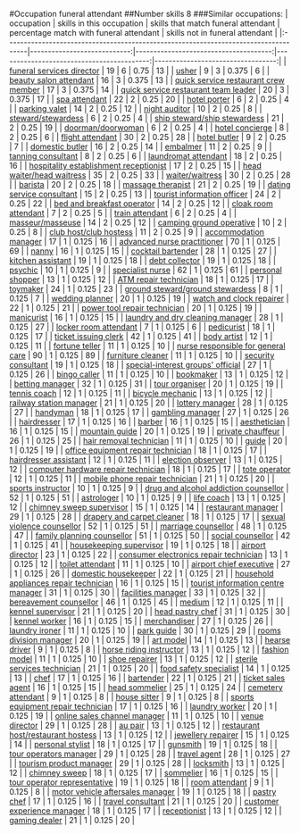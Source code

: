 #Occupation funeral attendant
##Number skills 8
###Similar occupations:
| occupation                                                                          |   skills in this occupation |   skills that match funeral attendant |   percentage match with funeral attendant |   skills not in funeral attendant |
|:------------------------------------------------------------------------------------|----------------------------:|--------------------------------------:|------------------------------------------:|----------------------------------:|
| [funeral services director](funeral_services_director.md)                           |                          19 |                                     6 |                                     0.75  |                                13 |
| [usher](usher.md)                                                                   |                           9 |                                     3 |                                     0.375 |                                 6 |
| [beauty salon attendant](beauty_salon_attendant.md)                                 |                          16 |                                     3 |                                     0.375 |                                13 |
| [quick service restaurant crew member](quick_service_restaurant_crew_member.md)     |                          17 |                                     3 |                                     0.375 |                                14 |
| [quick service restaurant team leader](quick_service_restaurant_team_leader.md)     |                          20 |                                     3 |                                     0.375 |                                17 |
| [spa attendant](spa_attendant.md)                                                   |                          22 |                                     2 |                                     0.25  |                                20 |
| [hotel porter](hotel_porter.md)                                                     |                           6 |                                     2 |                                     0.25  |                                 4 |
| [parking valet](parking_valet.md)                                                   |                          14 |                                     2 |                                     0.25  |                                12 |
| [night auditor](night_auditor.md)                                                   |                          10 |                                     2 |                                     0.25  |                                 8 |
| [steward/stewardess](steward-stewardess.md)                                         |                           6 |                                     2 |                                     0.25  |                                 4 |
| [ship steward/ship stewardess](ship_steward-ship_stewardess.md)                     |                          21 |                                     2 |                                     0.25  |                                19 |
| [doorman/doorwoman](doorman-doorwoman.md)                                           |                           6 |                                     2 |                                     0.25  |                                 4 |
| [hotel concierge](hotel_concierge.md)                                               |                           8 |                                     2 |                                     0.25  |                                 6 |
| [flight attendant](flight_attendant.md)                                             |                          30 |                                     2 |                                     0.25  |                                28 |
| [hotel butler](hotel_butler.md)                                                     |                           9 |                                     2 |                                     0.25  |                                 7 |
| [domestic butler](domestic_butler.md)                                               |                          16 |                                     2 |                                     0.25  |                                14 |
| [embalmer](embalmer.md)                                                             |                          11 |                                     2 |                                     0.25  |                                 9 |
| [tanning consultant](tanning_consultant.md)                                         |                           8 |                                     2 |                                     0.25  |                                 6 |
| [laundromat attendant](laundromat_attendant.md)                                     |                          18 |                                     2 |                                     0.25  |                                16 |
| [hospitality establishment receptionist](hospitality_establishment_receptionist.md) |                          17 |                                     2 |                                     0.25  |                                15 |
| [head waiter/head waitress](head_waiter-head_waitress.md)                           |                          35 |                                     2 |                                     0.25  |                                33 |
| [waiter/waitress](waiter-waitress.md)                                               |                          30 |                                     2 |                                     0.25  |                                28 |
| [barista](barista.md)                                                               |                          20 |                                     2 |                                     0.25  |                                18 |
| [massage therapist](massage_therapist.md)                                           |                          21 |                                     2 |                                     0.25  |                                19 |
| [dating service consultant](dating_service_consultant.md)                           |                          15 |                                     2 |                                     0.25  |                                13 |
| [tourist information officer](tourist_information_officer.md)                       |                          24 |                                     2 |                                     0.25  |                                22 |
| [bed and breakfast operator](bed_and_breakfast_operator.md)                         |                          14 |                                     2 |                                     0.25  |                                12 |
| [cloak room attendant](cloak_room_attendant.md)                                     |                           7 |                                     2 |                                     0.25  |                                 5 |
| [train attendant](train_attendant.md)                                               |                           6 |                                     2 |                                     0.25  |                                 4 |
| [masseur/masseuse](masseur-masseuse.md)                                             |                          14 |                                     2 |                                     0.25  |                                12 |
| [camping ground operative](camping_ground_operative.md)                             |                          10 |                                     2 |                                     0.25  |                                 8 |
| [club host/club hostess](club_host-club_hostess.md)                                 |                          11 |                                     2 |                                     0.25  |                                 9 |
| [accommodation manager](accommodation_manager.md)                                   |                          17 |                                     1 |                                     0.125 |                                16 |
| [advanced nurse practitioner](advanced_nurse_practitioner.md)                       |                          70 |                                     1 |                                     0.125 |                                69 |
| [nanny](nanny.md)                                                                   |                          16 |                                     1 |                                     0.125 |                                15 |
| [cocktail bartender](cocktail_bartender.md)                                         |                          28 |                                     1 |                                     0.125 |                                27 |
| [kitchen assistant](kitchen_assistant.md)                                           |                          19 |                                     1 |                                     0.125 |                                18 |
| [debt collector](debt_collector.md)                                                 |                          19 |                                     1 |                                     0.125 |                                18 |
| [psychic](psychic.md)                                                               |                          10 |                                     1 |                                     0.125 |                                 9 |
| [specialist nurse](specialist_nurse.md)                                             |                          62 |                                     1 |                                     0.125 |                                61 |
| [personal shopper](personal_shopper.md)                                             |                          13 |                                     1 |                                     0.125 |                                12 |
| [ATM repair technician](ATM_repair_technician.md)                                   |                          18 |                                     1 |                                     0.125 |                                17 |
| [toymaker](toymaker.md)                                                             |                          24 |                                     1 |                                     0.125 |                                23 |
| [ground steward/ground stewardess](ground_steward-ground_stewardess.md)             |                           8 |                                     1 |                                     0.125 |                                 7 |
| [wedding planner](wedding_planner.md)                                               |                          20 |                                     1 |                                     0.125 |                                19 |
| [watch and clock repairer](watch_and_clock_repairer.md)                             |                          22 |                                     1 |                                     0.125 |                                21 |
| [power tool repair technician](power_tool_repair_technician.md)                     |                          20 |                                     1 |                                     0.125 |                                19 |
| [manicurist](manicurist.md)                                                         |                          16 |                                     1 |                                     0.125 |                                15 |
| [laundry and dry cleaning manager](laundry_and_dry_cleaning_manager.md)             |                          28 |                                     1 |                                     0.125 |                                27 |
| [locker room attendant](locker_room_attendant.md)                                   |                           7 |                                     1 |                                     0.125 |                                 6 |
| [pedicurist](pedicurist.md)                                                         |                          18 |                                     1 |                                     0.125 |                                17 |
| [ticket issuing clerk](ticket_issuing_clerk.md)                                     |                          42 |                                     1 |                                     0.125 |                                41 |
| [body artist](body_artist.md)                                                       |                          12 |                                     1 |                                     0.125 |                                11 |
| [fortune teller](fortune_teller.md)                                                 |                          11 |                                     1 |                                     0.125 |                                10 |
| [nurse responsible for general care](nurse_responsible_for_general_care.md)         |                          90 |                                     1 |                                     0.125 |                                89 |
| [furniture cleaner](furniture_cleaner.md)                                           |                          11 |                                     1 |                                     0.125 |                                10 |
| [security consultant](security_consultant.md)                                       |                          19 |                                     1 |                                     0.125 |                                18 |
| [special-interest groups' official](special-interest_groups'_official.md)           |                          27 |                                     1 |                                     0.125 |                                26 |
| [bingo caller](bingo_caller.md)                                                     |                          11 |                                     1 |                                     0.125 |                                10 |
| [bookmaker](bookmaker.md)                                                           |                          13 |                                     1 |                                     0.125 |                                12 |
| [betting manager](betting_manager.md)                                               |                          32 |                                     1 |                                     0.125 |                                31 |
| [tour organiser](tour_organiser.md)                                                 |                          20 |                                     1 |                                     0.125 |                                19 |
| [tennis coach](tennis_coach.md)                                                     |                          12 |                                     1 |                                     0.125 |                                11 |
| [bicycle mechanic](bicycle_mechanic.md)                                             |                          13 |                                     1 |                                     0.125 |                                12 |
| [railway station manager](railway_station_manager.md)                               |                          21 |                                     1 |                                     0.125 |                                20 |
| [lottery manager](lottery_manager.md)                                               |                          28 |                                     1 |                                     0.125 |                                27 |
| [handyman](handyman.md)                                                             |                          18 |                                     1 |                                     0.125 |                                17 |
| [gambling manager](gambling_manager.md)                                             |                          27 |                                     1 |                                     0.125 |                                26 |
| [hairdresser](hairdresser.md)                                                       |                          17 |                                     1 |                                     0.125 |                                16 |
| [barber](barber.md)                                                                 |                          16 |                                     1 |                                     0.125 |                                15 |
| [aesthetician](aesthetician.md)                                                     |                          16 |                                     1 |                                     0.125 |                                15 |
| [mountain guide](mountain_guide.md)                                                 |                          20 |                                     1 |                                     0.125 |                                19 |
| [private chauffeur](private_chauffeur.md)                                           |                          26 |                                     1 |                                     0.125 |                                25 |
| [hair removal technician](hair_removal_technician.md)                               |                          11 |                                     1 |                                     0.125 |                                10 |
| [guide](guide.md)                                                                   |                          20 |                                     1 |                                     0.125 |                                19 |
| [office equipment repair technician](office_equipment_repair_technician.md)         |                          18 |                                     1 |                                     0.125 |                                17 |
| [hairdresser assistant](hairdresser_assistant.md)                                   |                          12 |                                     1 |                                     0.125 |                                11 |
| [election observer](election_observer.md)                                           |                          13 |                                     1 |                                     0.125 |                                12 |
| [computer hardware repair technician](computer_hardware_repair_technician.md)       |                          18 |                                     1 |                                     0.125 |                                17 |
| [tote operator](tote_operator.md)                                                   |                          12 |                                     1 |                                     0.125 |                                11 |
| [mobile phone repair technician](mobile_phone_repair_technician.md)                 |                          21 |                                     1 |                                     0.125 |                                20 |
| [sports instructor](sports_instructor.md)                                           |                          10 |                                     1 |                                     0.125 |                                 9 |
| [drug and alcohol addiction counsellor](drug_and_alcohol_addiction_counsellor.md)   |                          52 |                                     1 |                                     0.125 |                                51 |
| [astrologer](astrologer.md)                                                         |                          10 |                                     1 |                                     0.125 |                                 9 |
| [life coach](life_coach.md)                                                         |                          13 |                                     1 |                                     0.125 |                                12 |
| [chimney sweep supervisor](chimney_sweep_supervisor.md)                             |                          15 |                                     1 |                                     0.125 |                                14 |
| [restaurant manager](restaurant_manager.md)                                         |                          29 |                                     1 |                                     0.125 |                                28 |
| [drapery and carpet cleaner](drapery_and_carpet_cleaner.md)                         |                          18 |                                     1 |                                     0.125 |                                17 |
| [sexual violence counsellor](sexual_violence_counsellor.md)                         |                          52 |                                     1 |                                     0.125 |                                51 |
| [marriage counsellor](marriage_counsellor.md)                                       |                          48 |                                     1 |                                     0.125 |                                47 |
| [family planning counsellor](family_planning_counsellor.md)                         |                          51 |                                     1 |                                     0.125 |                                50 |
| [social counsellor](social_counsellor.md)                                           |                          42 |                                     1 |                                     0.125 |                                41 |
| [housekeeping supervisor](housekeeping_supervisor.md)                               |                          19 |                                     1 |                                     0.125 |                                18 |
| [airport director](airport_director.md)                                             |                          23 |                                     1 |                                     0.125 |                                22 |
| [consumer electronics repair technician](consumer_electronics_repair_technician.md) |                          13 |                                     1 |                                     0.125 |                                12 |
| [toilet attendant](toilet_attendant.md)                                             |                          11 |                                     1 |                                     0.125 |                                10 |
| [airport chief executive](airport_chief_executive.md)                               |                          27 |                                     1 |                                     0.125 |                                26 |
| [domestic housekeeper](domestic_housekeeper.md)                                     |                          22 |                                     1 |                                     0.125 |                                21 |
| [household appliances repair technician](household_appliances_repair_technician.md) |                          16 |                                     1 |                                     0.125 |                                15 |
| [tourist information centre manager](tourist_information_centre_manager.md)         |                          31 |                                     1 |                                     0.125 |                                30 |
| [facilities manager](facilities_manager.md)                                         |                          33 |                                     1 |                                     0.125 |                                32 |
| [bereavement counsellor](bereavement_counsellor.md)                                 |                          46 |                                     1 |                                     0.125 |                                45 |
| [medium](medium.md)                                                                 |                          12 |                                     1 |                                     0.125 |                                11 |
| [kennel supervisor](kennel_supervisor.md)                                           |                          21 |                                     1 |                                     0.125 |                                20 |
| [head pastry chef](head_pastry_chef.md)                                             |                          31 |                                     1 |                                     0.125 |                                30 |
| [kennel worker](kennel_worker.md)                                                   |                          16 |                                     1 |                                     0.125 |                                15 |
| [merchandiser](merchandiser.md)                                                     |                          27 |                                     1 |                                     0.125 |                                26 |
| [laundry ironer](laundry_ironer.md)                                                 |                          11 |                                     1 |                                     0.125 |                                10 |
| [park guide](park_guide.md)                                                         |                          30 |                                     1 |                                     0.125 |                                29 |
| [rooms division manager](rooms_division_manager.md)                                 |                          20 |                                     1 |                                     0.125 |                                19 |
| [art model](art_model.md)                                                           |                          14 |                                     1 |                                     0.125 |                                13 |
| [hearse driver](hearse_driver.md)                                                   |                           9 |                                     1 |                                     0.125 |                                 8 |
| [horse riding instructor](horse_riding_instructor.md)                               |                          13 |                                     1 |                                     0.125 |                                12 |
| [fashion model](fashion_model.md)                                                   |                          11 |                                     1 |                                     0.125 |                                10 |
| [shoe repairer](shoe_repairer.md)                                                   |                          13 |                                     1 |                                     0.125 |                                12 |
| [sterile services technician](sterile_services_technician.md)                       |                          21 |                                     1 |                                     0.125 |                                20 |
| [food safety specialist](food_safety_specialist.md)                                 |                          14 |                                     1 |                                     0.125 |                                13 |
| [chef](chef.md)                                                                     |                          17 |                                     1 |                                     0.125 |                                16 |
| [bartender](bartender.md)                                                           |                          22 |                                     1 |                                     0.125 |                                21 |
| [ticket sales agent](ticket_sales_agent.md)                                         |                          16 |                                     1 |                                     0.125 |                                15 |
| [head sommelier](head_sommelier.md)                                                 |                          25 |                                     1 |                                     0.125 |                                24 |
| [cemetery attendant](cemetery_attendant.md)                                         |                           9 |                                     1 |                                     0.125 |                                 8 |
| [house sitter](house_sitter.md)                                                     |                           9 |                                     1 |                                     0.125 |                                 8 |
| [sports equipment repair technician](sports_equipment_repair_technician.md)         |                          17 |                                     1 |                                     0.125 |                                16 |
| [laundry worker](laundry_worker.md)                                                 |                          20 |                                     1 |                                     0.125 |                                19 |
| [online sales channel manager](online_sales_channel_manager.md)                     |                          11 |                                     1 |                                     0.125 |                                10 |
| [venue director](venue_director.md)                                                 |                          29 |                                     1 |                                     0.125 |                                28 |
| [au pair](au_pair.md)                                                               |                          13 |                                     1 |                                     0.125 |                                12 |
| [restaurant host/restaurant hostess](restaurant_host-restaurant_hostess.md)         |                          13 |                                     1 |                                     0.125 |                                12 |
| [jewellery repairer](jewellery_repairer.md)                                         |                          15 |                                     1 |                                     0.125 |                                14 |
| [personal stylist](personal_stylist.md)                                             |                          18 |                                     1 |                                     0.125 |                                17 |
| [gunsmith](gunsmith.md)                                                             |                          19 |                                     1 |                                     0.125 |                                18 |
| [tour operators manager](tour_operators_manager.md)                                 |                          29 |                                     1 |                                     0.125 |                                28 |
| [travel agent](travel_agent.md)                                                     |                          28 |                                     1 |                                     0.125 |                                27 |
| [tourism product manager](tourism_product_manager.md)                               |                          29 |                                     1 |                                     0.125 |                                28 |
| [locksmith](locksmith.md)                                                           |                          13 |                                     1 |                                     0.125 |                                12 |
| [chimney sweep](chimney_sweep.md)                                                   |                          18 |                                     1 |                                     0.125 |                                17 |
| [sommelier](sommelier.md)                                                           |                          16 |                                     1 |                                     0.125 |                                15 |
| [tour operator representative](tour_operator_representative.md)                     |                          19 |                                     1 |                                     0.125 |                                18 |
| [room attendant](room_attendant.md)                                                 |                           9 |                                     1 |                                     0.125 |                                 8 |
| [motor vehicle aftersales manager](motor_vehicle_aftersales_manager.md)             |                          19 |                                     1 |                                     0.125 |                                18 |
| [pastry chef](pastry_chef.md)                                                       |                          17 |                                     1 |                                     0.125 |                                16 |
| [travel consultant](travel_consultant.md)                                           |                          21 |                                     1 |                                     0.125 |                                20 |
| [customer experience manager](customer_experience_manager.md)                       |                          18 |                                     1 |                                     0.125 |                                17 |
| [receptionist](receptionist.md)                                                     |                          13 |                                     1 |                                     0.125 |                                12 |
| [gaming dealer](gaming_dealer.md)                                                   |                          21 |                                     1 |                                     0.125 |                                20 |
